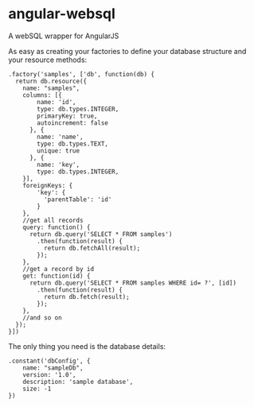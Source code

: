 # angular-websql
A webSQL wrapper for AngularJS

As easy as creating your factories to define your database structure and your resource methods:

    .factory('samples', ['db', function(db) {
      return db.resource({
        name: "samples",
        columns: [{
            name: 'id',
            type: db.types.INTEGER,
            primaryKey: true,
            autoincrement: false
          }, {
            name: 'name',
            type: db.types.TEXT,
            unique: true
          }, {
            name: 'key',
            type: db.types.INTEGER,
        }],
        foreignKeys: {
            'key': {
              'parentTable': 'id'
            }
        },
        //get all records
        query: function() {
          return db.query('SELECT * FROM samples')
            .then(function(result) {
              return db.fetchAll(result);
            });
        },
        //get a record by id
        get: function(id) {
          return db.query('SELECT * FROM samples WHERE id= ?', [id])
            .then(function(result) {
              return db.fetch(result);
            });
        },
        //and so on
      });
    }])

The only thing you need is the database details:

    .constant('dbConfig', {
        name: "sampleDb",
        version: '1.0',
        description: 'sample database',
        size: -1
    })
